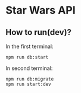 # Star Wars API

## How to run(dev)?

In the first terminal:
```
npm run db:start
```

In second terminal:
```
npm run db:migrate
npm run start:dev
```
